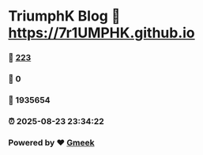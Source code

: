 # TriumphK Blog :link: https://7r1UMPHK.github.io 
### :page_facing_up: [223](https://7r1UMPHK.github.io/tag.html) 
### :speech_balloon: 0 
### :hibiscus: 1935654 
### :alarm_clock: 2025-08-23 23:34:22 
### Powered by :heart: [Gmeek](https://github.com/Meekdai/Gmeek)

